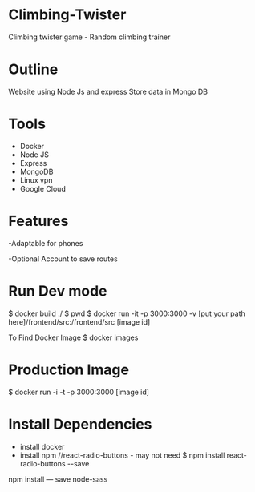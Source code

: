# Climbing-Twister
Climbing twister game - Random climbing trainer

# Outline
Website using Node Js and express
Store data in Mongo DB

# Tools
- Docker
- Node JS
- Express
- MongoDB
- Linux vpn
- Google Cloud

# Features
-Adaptable for phones

-Optional Account to save routes

# Run Dev mode
$ docker build ./
$ pwd
$ docker run -it -p 3000:3000 -v [put your path here]/frontend/src:/frontend/src [image id]

To Find Docker Image
$ docker images

# Production Image
$ docker run -i -t -p 3000:3000 [image id]

# Install Dependencies
 - install docker
 - install npm
 //react-radio-buttons - may not need
 $ npm install react-radio-buttons --save

 npm install — save node-sass
